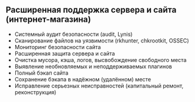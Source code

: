 ## Расширенная поддержка сервера и сайта (интернет-магазина)

- Системный аудит безопасности (audit, Lynis)
- Сканирование файлов на уязвимости (rkhunter, chkrootkit, OSSEC)
- Мониторинг безопасности сайта
- Расширенная защита сервера и сайта
- Очистка мусора, кэша, логов, высвобождение свободного места
- Выявление необновляемых и неподдерживаемых плагинов
- Полный бэкап сайта
- Сохранение бэкапа в надёжном (удалённом) месте
- Исправление серьезных неисправностей (капитальный ремонт, реконструкция)
